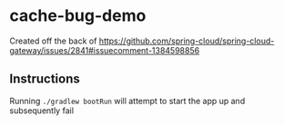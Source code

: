 # cache-bug-demo

Created off the back of https://github.com/spring-cloud/spring-cloud-gateway/issues/2841#issuecomment-1384598856

## Instructions

Running `./gradlew bootRun` will attempt to start the app up and subsequently fail
